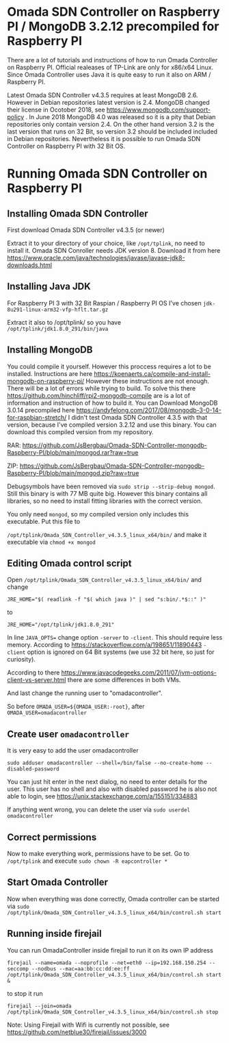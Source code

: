 # Omada SDN Controller on Raspberry PI / MongoDB 3.2.12 precompiled for Raspberry PI

There are a lot of tutorials and instructions of how to run Omada Controller on Raspberry PI. Official realeases of TP-Link are only for x86/x64 Linux.
Since Omada Controller uses Java it is quite easy to run it also on ARM / Raspberry PI.

Latest Omada SDN Controller v4.3.5 requires at least MongoDB 2.6. However in Debian repositories latest version is 2.4. MongoDB changed their license in Ocotober 2018, see https://www.mongodb.com/support-policy
. In June 2018 MongoDB 4.0 was released so it is a pity that Debian repositories only contain version 2.4. On the other hand version 3.2 is the last version that runs on 32 Bit, so version 3.2 should be included included
in Debian repositories. Nevertheless it is possible to run Omada SDN Controller on Raspberry PI with 32 Bit OS.

# Running Omada SDN Controller on Raspberry PI

## Installing Omada SDN Controller

First download Omada SDN Controller v4.3.5 (or newer)

Extract it to your directory of your choice, like `/opt/tplink`, no need to install it.
Omada SDN Conroller needs JDK version 8. Download it from here https://www.oracle.com/java/technologies/javase/javase-jdk8-downloads.html

## Installing Java JDK

For Raspberry PI 3 with 32 Bit Raspian / Raspberry PI OS I've chosen `jdk-8u291-linux-arm32-vfp-hflt.tar.gz`

Extract it also to /opt/tplink/ so you have `/opt/tplink/jdk1.8.0_291/bin/java`

## Installing MongoDB

You could compile it yourself. However this proccess requires a lot to be installed. Instructions are here https://koenaerts.ca/compile-and-install-mongodb-on-raspberry-pi/
However these instructions are not enough. There will be a lot of errors while trying to build. To solve this there https://github.com/hinchliff/rpi2-mongodb-compile are is a lot 
of information and instruction of how to build it. 
You can Download MongoDB 3.0.14 precompiled here https://andyfelong.com/2017/08/mongodb-3-0-14-for-raspbian-stretch/
I didn't test Omada SDN Controller 4.3.5 with that version, because I've compiled version 3.2.12 and use this binary. You can download this compiled version from my repository. 

RAR: https://github.com/JsBergbau/Omada-SDN-Controller-mongodb-Raspberry-PI/blob/main/mongod.rar?raw=true

ZIP: https://github.com/JsBergbau/Omada-SDN-Controller-mongodb-Raspberry-PI/blob/main/mongod.zip?raw=true

Debugsymbols have been removed via `sudo strip --strip-debug mongod`. Still this binary is with 77 MB quite big. However this binary contains all libraries, so no need to install fitting
libraries with the correct version.

You only need `mongod`, so my compiled version only includes this executable. Put this file to

`/opt/tplink/Omada_SDN_Controller_v4.3.5_linux_x64/bin/` and make it executable via `chmod +x mongod`

## Editing Omada control script

Open `/opt/tplink/Omada_SDN_Controller_v4.3.5_linux_x64/bin/` and change 

`JRE_HOME="$( readlink -f "$( which java )" | sed "s:bin/.*$::" )"`


to 

`JRE_HOME="/opt/tplink/jdk1.8.0_291"`

In line `JAVA_OPTS=` change option `-server` to `-client`. This should require less memory. According to https://stackoverflow.com/a/198651/11890443 `-client` option is ignored on 64 Bit systems (we use 32 bit here, so just for curiosity). 

According to there https://www.javacodegeeks.com/2011/07/jvm-options-client-vs-server.html there are some differences in both VMs. 

And last change the running user to "omadacontroller".

So before `OMADA_USER=${OMADA_USER:-root}`, after `OMADA_USER=omadacontroller`

## Create user `omadacontroller`

It is very easy to add the user omadacontroller

`sudo adduser omadacontroller --shell=/bin/false --no-create-home --disabled-password`

You can just hit enter in the next dialog, no need to enter details for the user. This user has no shell and also with disabled password he is also not able to login, see https://unix.stackexchange.com/a/155151/334883

If anything went wrong, you can delete the user via `sudo userdel omadacontroller`

## Correct permissions

Now to make everything work, permissions have to be set. Go to `/opt/tplink` and execute `sudo chown -R eapcontroller *`

## Start Omada Controller

Now when everything was done correctly, Omada controller can be started via `sudo /opt/tplink/Omada_SDN_Controller_v4.3.5_linux_x64/bin/control.sh start`

## Running inside firejail

You can run OmadaController inside firejail to run it on its own IP address 

`firejail --name=omada --noprofile --net=eth0 --ip=192.168.150.254 --seccomp --nodbus --mac=aa:bb:cc:dd:ee:ff /opt/tplink/Omada_SDN_Controller_v4.3.5_linux_x64/bin/control.sh start &`

to stop it run

`firejail --join=omada /opt/tplink/Omada_SDN_Controller_v4.3.5_linux_x64/bin/control.sh stop`

Note: Using Firejail with Wifi is currently not possible, see https://github.com/netblue30/firejail/issues/3000
